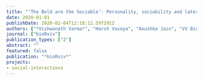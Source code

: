 ```yaml
---
title: "‘The Bold are the Sociable’: Personality, sociability and lateralized utilization of brain hemisphere in the juveniles of a megafish Deccan Mahseer (Tor khudree) (Pre-print)"
date: 2020-01-01
publishDate: 2020-02-04T12:18:12.597291Z
authors: ["*Vishwanath Varma*", "Harsh Vasoya", "Anushka Jain", "VV Binoy"]
journal: ["bioRxiv"]
publication_types: ["2"]
abstract: ""
featured: false
publication: "*bioRxiv*"
projects:
- social-interactions
---
```



